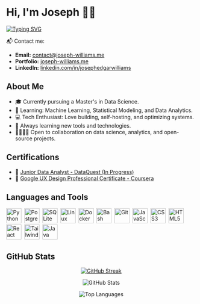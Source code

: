 # Hi, I'm Joseph 👋🏿

[![Typing SVG](https://readme-typing-svg.demolab.com?font=Fira+Code&pause=1000&color=00b8d4&width=450&lines=Passionate+about+Data+Science;Passionate+about+Open+Source+Projects)](https://git.io/typing-svg)

📬 Contact me:

- **Email:** contact@joseph-williams.me
- **Portfolio:** [joseph-williams.me](https://joseph-williams.me)
- **LinkedIn:** [linkedin.com/in/josephedgarwilliams](https://www.linkedin.com/in/josephedgarwilliams/)

## About Me

- 🎓 Currently pursuing a Master's in Data Science.
- 🧠 Learning: Machine Learning, Statistical Modeling, and Data Analytics.
- 💻 Tech Enthusiast: Love building, self-hosting, and optimizing systems.
- 🌱 Always learning new tools and technologies.
- 🫱🏿‍🫲🏽 Open to collaboration on data science, analytics, and open-source projects.

## Certifications

- 📜 [Junior Data Analyst - DataQuest (In Progress)](#)
- 📜 [Google UX Design Professional Certificate - Coursera](https://www.credly.com/badges/fb34073e-d932-4cc4-a71d-e879d1e85854/public_url)

## Languages and Tools

<div>
  <img src="https://cdn.jsdelivr.net/gh/devicons/devicon/icons/python/python-original.svg" title="Python" width="40" height="40" />&nbsp;
  <img src="https://cdn.jsdelivr.net/gh/devicons/devicon/icons/postgresql/postgresql-original.svg" title="PostgreSQL" width="40" height="40" />&nbsp;
  <img src="https://cdn.jsdelivr.net/gh/devicons/devicon/icons/sqlite/sqlite-original.svg" title="SQLite" width="40" height="40" />&nbsp;
  <img src="https://cdn.jsdelivr.net/gh/devicons/devicon/icons/linux/linux-original.svg" title="Linux" width="40" height="40" />&nbsp;
  <img src="https://cdn.jsdelivr.net/gh/devicons/devicon/icons/docker/docker-original.svg" title="Docker" width="40" height="40" />&nbsp;
  <img src="https://cdn.jsdelivr.net/gh/devicons/devicon/icons/bash/bash-original.svg" title="Bash" width="40" height="40" />&nbsp;
  <img src="https://cdn.jsdelivr.net/gh/devicons/devicon/icons/git/git-original.svg" title="Git" width="40" height="40" />&nbsp;
  <img src="https://cdn.jsdelivr.net/gh/devicons/devicon/icons/javascript/javascript-original.svg" title="JavaScript" width="40" height="40" />&nbsp;
  <img src="https://cdn.jsdelivr.net/gh/devicons/devicon/icons/css3/css3-original.svg" title="CSS3" width="40" height="40" />&nbsp;
  <img src="https://cdn.jsdelivr.net/gh/devicons/devicon/icons/html5/html5-original.svg" title="HTML5" width="40" height="40" />&nbsp;
  <img src="https://cdn.jsdelivr.net/gh/devicons/devicon/icons/react/react-original.svg" title="React" width="40" height="40" />&nbsp;
  <img src="https://cdn.jsdelivr.net/gh/devicons/devicon/icons/tailwindcss/tailwindcss-original.svg" title="Tailwind CSS" width="40" height="40" />&nbsp;
  <img src="https://cdn.jsdelivr.net/gh/devicons/devicon/icons/java/java-original.svg" title="Java" width="40" height="40" />&nbsp;
</div>

## GitHub Stats

<p align="center">
  <a href="https://git.io/streak-stats"><img src="https://github-readme-streak-stats.herokuapp.com?user=xjwllmsx&theme=dracula" alt="GitHub Streak" /></a>
</p>

<p align="center">
  <img src="https://github-readme-stats.vercel.app/api?username=xjwllmsx&show_icons=true&rank_icon=github&card_width=495px&theme=dracula" alt="GitHub Stats" />
</p>

<p align="center">
  <img src="https://github-readme-stats.vercel.app/api/top-langs/?username=xjwllmsx&layout=compact&card_width=495&theme=dracula" alt="Top Languages" />
</p>
